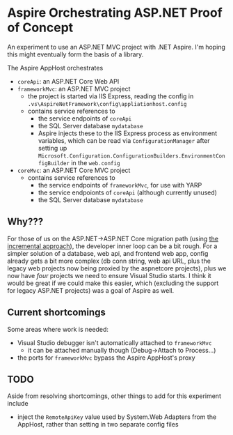# Aspire Orchestrating ASP.NET Proof of Concept

An experiment to use an ASP.NET MVC project with .NET Aspire. I'm hoping this might eventually form the basis of a library.

The Aspire AppHost orchestrates

- `coreApi`: an ASP.NET Core Web API
- `frameworkMvc`: an ASP.NET MVC project
  - the project is started via IIS Express, reading the config in `.vs\AspireNetFramework\config\appliationhost.config`
  - contains service references to
    - the service endpoints of `coreApi`
    - the SQL Server database `mydatabase`
    - Aspire injects these to the IIS Express process as environment variables, which can be read via `ConfigurationManager` after setting up `Microsoft.Configuration.ConfigurationBuilders.EnvironmentConfigBuilder` in the `web.config`
- `coreMvc`: an ASP.NET Core MVC project
  - contains service references to
    - the service endpoints of `frameworkMvc`, for use with YARP
    - the service endpoionts of `coreApi` (although currently unused)
    - the SQL Server database `mydatabase`

## Why???

For those of us on the ASP.NET->ASP.NET Core migration path (using [the incremental approach](https://learn.microsoft.com/en-us/aspnet/core/migration/inc/overview?view=aspnetcore-8.0)), the developer inner loop can be a bit rough. For a simpler solution of a database, web api, and frontend web app, config already gets a bit more complex (db conn string, web api URL, plus the legacy web projects now being proxied by the aspnetcore projects), plus we now have *four* projects we need to ensure Visual Studio starts. I think it would be great if we could make this easier, which (excluding the support for legacy ASP.NET projects) was a goal of Aspire as well.

## Current shortcomings

Some areas where work is needed:

- Visual Studio debugger isn't automatically attached to `frameworkMvc`
  - it can be attached manually though (Debug->Attach to Process...)
- the ports for `frameworkMvc` bypass the Aspire AppHost's proxy

## TODO

Aside from resolving shortcomings, other things to add for this experiment include

- inject the `RemoteApiKey` value used by System.Web Adapters from the AppHost, rather than setting in two separate config files
